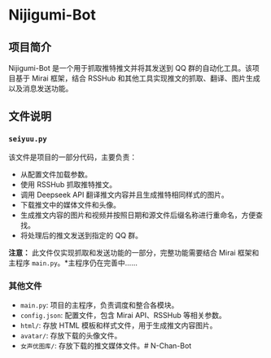
# Nijigumi-Bot

## 项目简介
Nijigumi-Bot 是一个用于抓取推特推文并将其发送到 QQ 群的自动化工具。该项目基于 Mirai 框架，结合 RSSHub 和其他工具实现推文的抓取、翻译、图片生成以及消息发送功能。

## 文件说明

### `seiyuu.py`
该文件是项目的一部分代码，主要负责：
- 从配置文件加载参数。
- 使用 RSSHub 抓取推特推文。
- 调用 Deepseek API 翻译推文内容并且生成推特相同样式的图片。
- 下载推文中的媒体文件和头像。
- 生成推文内容的图片和视频并按照日期和源文件后缀名称进行重命名，方便查找。
- 将处理后的推文发送到指定的 QQ 群。

**注意：** 此文件仅实现抓取和发送功能的一部分，完整功能需要结合 Mirai 框架和主程序 `main.py`。*主程序仍在完善中……

### 其他文件
- `main.py`: 项目的主程序，负责调度和整合各模块。
- `config.json`: 配置文件，包含 Mirai API、RSSHub 等相关参数。
- `html/`: 存放 HTML 模板和样式文件，用于生成推文内容图片。
- `avatar/`: 存放下载的头像文件。
- `女声优图库/`: 存放下载的推文媒体文件。#   N - C h a n - B o t 
 
 
